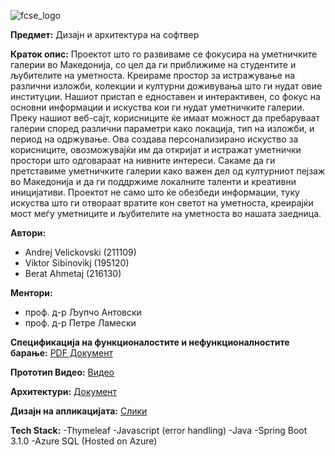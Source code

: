 ![fcse_logo](https://2018.skopje.wordcamp.org/files/2018/09/Logo_FINKI_UKIM_EN.jpg)

**Предмет:** Дизајн и архитектура на софтвер

**Краток опис:**
Проектот што го развиваме се фокусира на уметничките галерии во Македонија, со цел да ги приближиме на студентите и љубителите на уметноста. Креираме простор за истражување на различни изложби, колекции и културни доживувања што ги нудат овие институции. Нашиот пристап е едноставен и интерактивен, со фокус на основни информации и искуства кои ги нудат уметничките галерии.
 Преку нашиот веб-сајт, корисниците ќе имаат можност да пребаруваат галерии според различни параметри како локација, тип на изложби, и период на одржување. Ова создава персонализирано искуство за корисниците, овозможувајќи им да откријат и истражат уметнички простори што одговараат на нивните интереси.
 Сакаме да ги претставиме уметничките галерии како важен дел од културниот пејзаж во Македонија и да ги поддржиме локалните таленти и креативни иницијативи. Проектот не само што ќе обезбеди информации, туку искуства што ги отвораат вратите кон светот на уметноста, креирајќи мост меѓу уметниците и љубителите на уметноста во нашата заедница.
 
**Автори:**
- Andrej Velickovski (211109)
- Viktor Sibinovikj (195120)
- Berat Ahmetaj (216130)

**Ментори:** 
- проф. д-р Љупчо Антовски
- проф. д-р Петре Ламески
  
**Спецификација на функционалостите и нефункционалностите барање:** [PDF Документ](https://github.com/BeratAhmetaj/MuseumApp/tree/main/HOMEWORK%201)

**Прототип Видео:** [Видео](https://github.com/BeratAhmetaj/MuseumApp/tree/main/HOMEWORK%202)

**Архитектури:** [Документ](https://github.com/BeratAhmetaj/MuseumApp/tree/main/HOMEWORK%202)

**Дизајн на апликацијата:** [Слики](https://github.com/BeratAhmetaj/MuseumApp/tree/main/HOMEWORK%202)

**Tech Stack:** 
-Thymeleaf
-Javascript (error handling)
-Java
-Spring Boot 3.1.0
-Azure SQL (Hosted on Azure)
